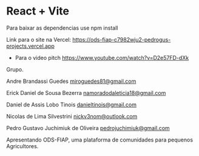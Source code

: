 # React + Vite

Para baixar as dependencias use npm install

Link para o site na Vercel: https://ods-fiap-c7982wju2-pedrogus-projects.vercel.app

- Para o video pitch https://www.youtube.com/watch?v=D2e57FD-dXk

Grupo.

Andre Brandassi Guedes
miroguedes81@gmail.com

Erick Daniel de Sousa Bezerra
namoradodaleticia18@gmail.com

Daniel de Assis Lobo Tinois
danieltinois@gmail.com

Nicolas de Lima Silvestrini
nickv3nom@outlook.com

Pedro Gustavo Juchimiuk de Oliveira
pedrojuchimiuk@gmail.com 

Apresentando ODS-FIAP, uma plataforma de comunidades para pequenos Agricultores.


